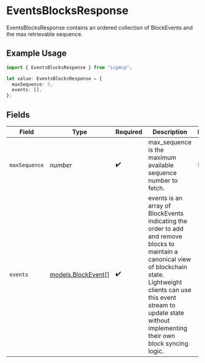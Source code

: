 # EventsBlocksResponse

EventsBlocksResponse contains an ordered collection of BlockEvents and the max retrievable sequence.

## Example Usage

```typescript
import { EventsBlocksResponse } from "icpmcp";

let value: EventsBlocksResponse = {
  maxSequence: 5,
  events: [],
};
```

## Fields

| Field                                                                                                                                                                                                                                               | Type                                                                                                                                                                                                                                                | Required                                                                                                                                                                                                                                            | Description                                                                                                                                                                                                                                         | Example                                                                                                                                                                                                                                             |
| --------------------------------------------------------------------------------------------------------------------------------------------------------------------------------------------------------------------------------------------------- | --------------------------------------------------------------------------------------------------------------------------------------------------------------------------------------------------------------------------------------------------- | --------------------------------------------------------------------------------------------------------------------------------------------------------------------------------------------------------------------------------------------------- | --------------------------------------------------------------------------------------------------------------------------------------------------------------------------------------------------------------------------------------------------- | --------------------------------------------------------------------------------------------------------------------------------------------------------------------------------------------------------------------------------------------------- |
| `maxSequence`                                                                                                                                                                                                                                       | *number*                                                                                                                                                                                                                                            | :heavy_check_mark:                                                                                                                                                                                                                                  | max_sequence is the maximum available sequence number to fetch.                                                                                                                                                                                     | 5                                                                                                                                                                                                                                                   |
| `events`                                                                                                                                                                                                                                            | [models.BlockEvent](../models/blockevent.md)[]                                                                                                                                                                                                      | :heavy_check_mark:                                                                                                                                                                                                                                  | events is an array of BlockEvents indicating the order to add and remove blocks to maintain a canonical view of blockchain state. Lightweight clients can use this event stream to update state without implementing their own block syncing logic. |                                                                                                                                                                                                                                                     |